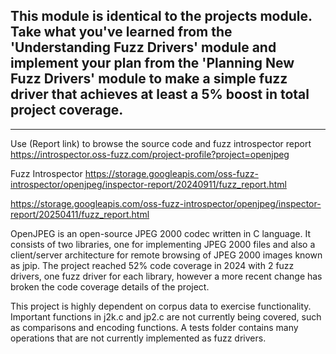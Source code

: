 This module is identical to the projects module.  Take what you've learned from the 'Understanding Fuzz Drivers' module and implement your plan from the 'Planning New Fuzz Drivers' module to make a simple fuzz driver that achieves at least a 5% boost in total project coverage.
-

---

Use (Report link) to browse the source code and fuzz introspector report https://introspector.oss-fuzz.com/project-profile?project=openjpeg

Fuzz Introspector
https://storage.googleapis.com/oss-fuzz-introspector/openjpeg/inspector-report/20240911/fuzz_report.html

https://storage.googleapis.com/oss-fuzz-introspector/openjpeg/inspector-report/20250411/fuzz_report.html

OpenJPEG is an open-source JPEG 2000 codec written in C language.  It consists of two libraries, one for implementing JPEG 2000 files and also a client/server architecture for remote browsing of JPEG 2000 images known as jpip.  The project reached 52% code coverage in 2024 with 2 fuzz drivers, one fuzz driver for each library, however a more recent change has broken the code coverage details of the project.

This project is highly dependent on corpus data to exercise functionality.   Important functions in j2k.c and jp2.c are not currently being covered, such as comparisons and encoding functions. A tests folder contains many operations that are not currently implemented as fuzz drivers.
